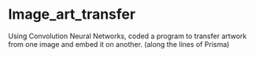 # Image_art_transfer

Using Convolution Neural Networks, coded a program to transfer artwork from one image and embed it on another. (along the lines of Prisma)
